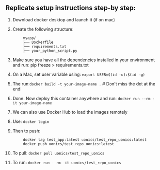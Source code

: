 ## Replicate setup instructions step-by step:

1. Download docker desktop and launch it (if on mac)

2. Create the following structure:
```
        myapp/
        ├── Dockerfile
        ├── requirements.txt
        ├── your_python_script.py
```

3. Make sure you have all the dependencies installed in your environment and run: pip freeze > requirements.txt

4. On a Mac, set user variable using: ` export USER=$(id -u):$(id -g) `

5. The run:` docker build -t your-image-name . ` # Don't miss the dot at the end

6. Done. Now deploy this container anywhere and run: ` docker run --rm -it your-image-name `

7. We can also use Docker Hub to load the images remotely

8. Use: ` docker login `

9. Then to push:
```
        docker tag test_app:latest uonics/test_repo_uonics:latest
        docker push uonics/test_repo_uonics:latest
```

10. To pull: ` docker pull uonics/test_repo_uonics `

11. To run: ` docker run --rm -it uonics/test_repo_uonics `